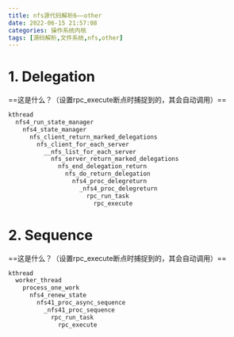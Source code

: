 ```yaml
---
title: nfs源代码解析6——other
date: 2022-06-15 21:57:08
categories: 操作系统内核
tags: [源码解析,文件系统,nfs,other]
---
```


# 1. Delegation

==这是什么？（设置rpc_execute断点时捕捉到的，其会自动调用）==

```c
kthread
  nfs4_run_state_manager
    nfs4_state_manager
      nfs_client_return_marked_delegations
        nfs_client_for_each_server
          __nfs_list_for_each_server
            nfs_server_return_marked_delegations
              nfs_end_delegation_return
                nfs_do_return_delegation
                  nfs4_proc_delegreturn
                    _nfs4_proc_delegreturn
                      rpc_run_task
                        rpc_execute
```

# 2. Sequence

==这是什么？（设置rpc_execute断点时捕捉到的，其会自动调用）==

```c
kthread
  worker_thread
    process_one_work
      nfs4_renew_state
        nfs41_proc_async_sequence
          _nfs41_proc_sequence
            rpc_run_task
              rpc_execute
```

